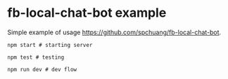 # fb-local-chat-bot example

Simple example of usage https://github.com/spchuang/fb-local-chat-bot.

```
npm start # starting server
```

```
npm test # testing
```

```
npm run dev # dev flow
```
